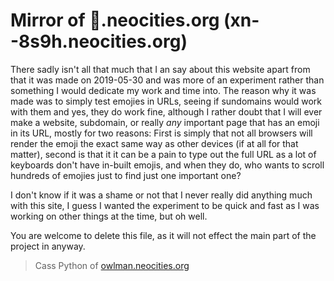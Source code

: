 # Mirror of 🦉.neocities.org (xn--8s9h.neocities.org)

There sadly isn't all that much that I an say about this website apart from that it was made on 2019-05-30 and was more of an experiment rather than something I would dedicate my work and time into. The reason why it was made was to simply test emojies in URLs, seeing if sundomains would work with them and yes, they do work fine, although I rather doubt that I will ever make a website, subdomain, or really _any_ important page that has an emoji in its URL, mostly for two reasons: First is simply that not all browsers will render the emoji the exact same way as other devices (if at all for that matter), second is that it it can be a pain to type out the full URL as a lot of keyboards don't have in-built emojis, and when they do, who wants to scroll hundreds of emojies just to find just one important one?

I don't know if it was a shame or not that I never really did anything much with this site, I guess I wanted the experiment to be quick and fast as I was working on other things at the time, but oh well.

You are welcome to delete this file, as it will not effect the main part of the project in anyway.

> Cass Python of [owlman.neocities.org](https://owlman.neocities.org)